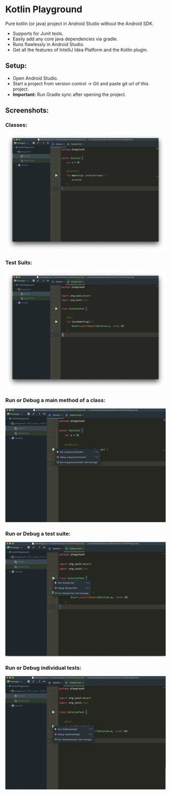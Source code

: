 # Kotlin Playground

Pure kotlin (or java) project in Android Studio without the Android SDK.

- Supports for Junit tests.
- Easily add any core java dependencies via gradle.
- Runs flawlessly in Android Studio.
- Get all the features of IntelliJ Idea Platform and the Kotlin plugin.

## Setup:
- Open Android Studio.
- Start a project from version control → Git and paste git url of this project.
- **Important:** Run Gradle sync after opening the project.

## Screenshots:

### Classes:
![](screenshots/Solution.png)

### Test Suits:
![](screenshots/SolutionTest.png)

### Run or Debug a main method of a class:
![](screenshots/RunClass.png)

### Run or Debug a test suite:
![](screenshots/RunTestSuite.png)

### Run or Debug individual tests:
![](screenshots/RunIndividualTests.png)
